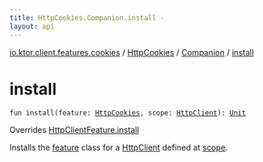 ```yaml
---
title: HttpCookies.Companion.install - 
layout: api
---
```


<div class='api-docs-breadcrumbs'><a href="../../index.html">io.ktor.client.features.cookies</a> / <a href="../index.html">HttpCookies</a> / <a href="index.html">Companion</a> / <a href="./install.html">install</a></div>

# install

<div class="signature"><code><span class="keyword">fun </span><span class="identifier">install</span><span class="symbol">(</span><span class="parameterName" id="io.ktor.client.features.cookies.HttpCookies.Companion$install(io.ktor.client.features.cookies.HttpCookies, io.ktor.client.HttpClient)/feature">feature</span><span class="symbol">:</span>&nbsp;<a href="../index.html"><span class="identifier">HttpCookies</span></a><span class="symbol">, </span><span class="parameterName" id="io.ktor.client.features.cookies.HttpCookies.Companion$install(io.ktor.client.features.cookies.HttpCookies, io.ktor.client.HttpClient)/scope">scope</span><span class="symbol">:</span>&nbsp;<a href="../../../io.ktor.client/-http-client/index.html"><span class="identifier">HttpClient</span></a><span class="symbol">)</span><span class="symbol">: </span><a href="https://kotlinlang.org/api/latest/jvm/stdlib/kotlin/-unit/index.html"><span class="identifier">Unit</span></a></code></div>

Overrides <a href="../../../io.ktor.client.features/-http-client-feature/install.html">HttpClientFeature.install</a>

Installs the <a href="install.html#io.ktor.client.features.cookies.HttpCookies.Companion$install(io.ktor.client.features.cookies.HttpCookies, io.ktor.client.HttpClient)/feature">feature</a> class for a <a href="../../../io.ktor.client/-http-client/index.html">HttpClient</a> defined at <a href="install.html#io.ktor.client.features.cookies.HttpCookies.Companion$install(io.ktor.client.features.cookies.HttpCookies, io.ktor.client.HttpClient)/scope">scope</a>.

